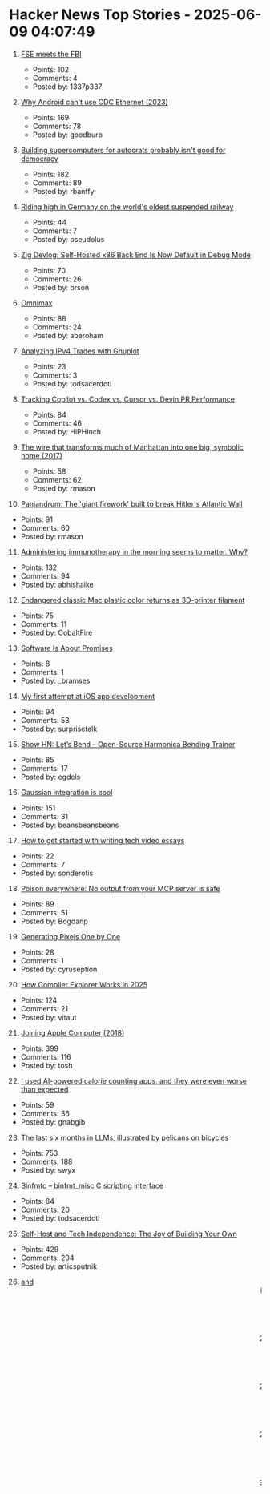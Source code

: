 # Hacker News Top Stories - 2025-06-09 04:07:49

1. [FSE meets the FBI](https://blog.freespeechextremist.com/blog/fse-vs-fbi.html)
   - Points: 102
   - Comments: 4
   - Posted by: 1337p337

2. [Why Android can't use CDC Ethernet (2023)](https://jordemort.dev/blog/why-android-cant-use-cdc-ethernet/)
   - Points: 169
   - Comments: 78
   - Posted by: goodburb

3. [Building supercomputers for autocrats probably isn't good for democracy](https://helentoner.substack.com/p/supercomputers-for-autocrats)
   - Points: 182
   - Comments: 89
   - Posted by: rbanffy

4. [Riding high in Germany on the world's oldest suspended railway](https://www.theguardian.com/travel/2025/jun/09/riding-high-in-germany-on-the-worlds-oldest-suspended-railway)
   - Points: 44
   - Comments: 7
   - Posted by: pseudolus

5. [Zig Devlog: Self-Hosted x86 Back End Is Now Default in Debug Mode](https://ziglang.org/devlog/2025/#2025-06-08)
   - Points: 70
   - Comments: 26
   - Posted by: brson

6. [Omnimax](https://computer.rip/2025-06-08-Omnimax.html)
   - Points: 88
   - Comments: 24
   - Posted by: aberoham

7. [Analyzing IPv4 Trades with Gnuplot](https://ipv4a-5539ad.gitlab.io/)
   - Points: 23
   - Comments: 3
   - Posted by: todsacerdoti

8. [Tracking Copilot vs. Codex vs. Cursor vs. Devin PR Performance](https://aavetis.github.io/ai-pr-watcher/)
   - Points: 84
   - Comments: 46
   - Posted by: HiPHInch

9. [The wire that transforms much of Manhattan into one big, symbolic home (2017)](https://www.atlasobscura.com/articles/eruv-manhattan-invisible-wire-jewish-symbolic-religious-home)
   - Points: 58
   - Comments: 62
   - Posted by: rmason

10. [Panjandrum: The 'giant firework' built to break Hitler's Atlantic Wall](https://www.bbc.com/future/article/20250603-the-giant-firework-built-to-break-hitlers-atlantic-wall)
   - Points: 91
   - Comments: 60
   - Posted by: rmason

11. [Administering immunotherapy in the morning seems to matter. Why?](https://www.owlposting.com/p/the-time-of-day-that-immunotherapy)
   - Points: 132
   - Comments: 94
   - Posted by: abhishaike

12. [Endangered classic Mac plastic color returns as 3D-printer filament](https://arstechnica.com/apple/2025/06/new-filament-lets-you-3d-print-parts-in-authentic-1980s-apple-computer-color/)
   - Points: 75
   - Comments: 11
   - Posted by: CobaltFire

13. [Software Is About Promises](https://www.bramadams.dev/software-is-about-promises/)
   - Points: 8
   - Comments: 1
   - Posted by: _bramses

14. [My first attempt at iOS app development](https://mgx.me/my-first-attempt-at-ios-app-development)
   - Points: 94
   - Comments: 53
   - Posted by: surprisetalk

15. [Show HN: Let’s Bend – Open-Source Harmonica Bending Trainer](https://letsbend.de)
   - Points: 85
   - Comments: 17
   - Posted by: egdels

16. [Gaussian integration is cool](https://rohangautam.github.io/blog/chebyshev_gauss/)
   - Points: 151
   - Comments: 31
   - Posted by: beansbeansbeans

17. [How to get started with writing tech video essays](undefined)
   - Points: 22
   - Comments: 7
   - Posted by: sonderotis

18. [Poison everywhere: No output from your MCP server is safe](https://www.cyberark.com/resources/threat-research-blog/poison-everywhere-no-output-from-your-mcp-server-is-safe)
   - Points: 89
   - Comments: 51
   - Posted by: Bogdanp

19. [Generating Pixels One by One](https://tunahansalih.github.io/blog/autoregressive-vision-generation-part-1/)
   - Points: 28
   - Comments: 1
   - Posted by: cyruseption

20. [How Compiler Explorer Works in 2025](https://xania.org/202506/how-compiler-explorer-works)
   - Points: 124
   - Comments: 21
   - Posted by: vitaut

21. [Joining Apple Computer (2018)](https://www.folklore.org/Joining_Apple_Computer.html)
   - Points: 399
   - Comments: 116
   - Posted by: tosh

22. [I used AI-powered calorie counting apps, and they were even worse than expected](https://lifehacker.com/health/ai-powered-calorie-counting-apps-worse-than-expected)
   - Points: 59
   - Comments: 36
   - Posted by: gnabgib

23. [The last six months in LLMs, illustrated by pelicans on bicycles](https://simonwillison.net/2025/Jun/6/six-months-in-llms/)
   - Points: 753
   - Comments: 188
   - Posted by: swyx

24. [Binfmtc – binfmt_misc C scripting interface](https://www.netfort.gr.jp/~dancer/software/binfmtc.html.en)
   - Points: 84
   - Comments: 20
   - Posted by: todsacerdoti

25. [Self-Host and Tech Independence: The Joy of Building Your Own](https://www.ssp.sh/blog/self-host-self-independence/)
   - Points: 429
   - Comments: 204
   - Posted by: articsputnik

26. [<Blink> and <Marquee> (2020)](https://danq.me/2020/11/11/blink-and-marquee/)
   - Points: 207
   - Comments: 160
   - Posted by: ghssds

27. [FAA to eliminate floppy disks used in air traffic control systems](https://www.tomshardware.com/pc-components/storage/the-faa-seeks-to-eliminate-floppy-disk-usage-in-air-traffic-control-systems)
   - Points: 85
   - Comments: 94
   - Posted by: daledavies

28. [Launching the BeOS on Hitachi Flora Prius Systems (1999)](http://testou.free.fr/www.beatjapan.org/mirror/www.be.com/support/guides/hitachi_boot.html)
   - Points: 43
   - Comments: 14
   - Posted by: doener

29. [Cheap yet ultrapure titanium might enable widespread use in industry (2024)](https://phys.org/news/2024-06-cheap-ultrapure-titanium-metal-enable.amp)
   - Points: 76
   - Comments: 54
   - Posted by: westurner

30. [Building an AI server on a budget](https://www.informationga.in/blog/building-an-ai-server-on-a-budget)
   - Points: 93
   - Comments: 52
   - Posted by: mful

